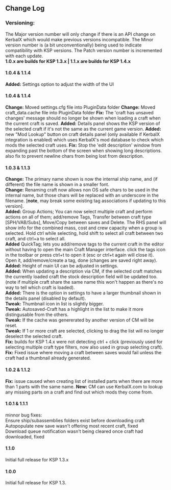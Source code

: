## Change Log

### Versioning:
The Major version number will only change if there is an API change on KerbalX which would make previous versions incompatible.
The Minor version number is (a bit unconventionally) being used to indicate compatibility with KSP versions.
The Patch version number is incremented with each update.  
**1.0.x are builds for KSP 1.3.x | 1.1.x are builds for KSP 1.4.x**

#### 1.0.4 & 1.1.4
**Added:** Settings option to adjust the width of the UI

#### 1.0.4 & 1.1.4
**Change:** Moved settings.cfg file into PluginData folder
**Change:** Moved craft_data.cache file into PluginData folder
**Fix:** The 'craft has unsaved changes' message should no longer be shown when loading a craft when the current craft is saved.
**Added:** Details panel shows the KSP version of the selected craft if it's not the same as the current game version.
**Added:** new "Mod Lookup" button on craft details panel (only available if KerbalX integration is enabled) which uses KerbalX's mod database to check which mods the selected craft uses.
**Fix:** Stop the 'edit description' window from expanding past the bottom of the screen when showing long descriptions. also fix to prevent newline chars from being lost from description.


#### 1.0.3 & 1.1.3
**Change:** The primary name shown is now the internal ship name, and (if different) the file name is shown in a smaller font.  
**Change:** Renaming craft now allows non OS safe chars to be used in the internal name, but those chars will be replaced with an underscore in the filename. [**note**, may break some existing tag associations if updating to this version].  
**Added:** Group Actions; You can now select multiple craft and perform actions on all of them; add/remove Tags, Transfer between craft type [SPH/VAB/Subs], Move/Copy between saves and Delete.  The RHS panel will show info for the combined mass, cost and crew capacity when a group is selected.  Hold ctrl while selecting, hold shift to select all craft between two craft, and ctrl+a to select all.  
**Added** QuickTag; lets you add/remove tags to the current craft in the editor without having to open the main Craft Manager interface. click the tags icon in the toolbar or press ctrl+t to open it (esc or ctrl+t again will close it). Open it, add/remove/create a tag, done (changes are saved right away).  
**Added:** Height of main UI can be adjusted in settings.  
**Added:** When updating a description via CM, if the selected craft matches the currently loaded craft the stock description field will be updated too. (note if multiple craft share the same name this won't happen as there's no way to tell which craft is loaded).  
**Added:** There is the option in settings to have a larger thumbnail shown in the details panel (disabled by default).  
**Tweak:** Thumbnail icon in list is slightly bigger.  
**Tweak:** Autosaved-Craft has a highlight in the list to make it more distingusable from the others.  
**Tweak:** If the cache was genererated by another version of CM will be reset.  
**Tweak:** If 1 or more craft are selected, clicking to drag the list will no longer deselect the selected craft.  
**Fix:** builds for KSP 1.4.x were not detecting ctrl + click (previously used for selecting multiple craft type filters, now also used in group selecting craft).  
**Fix:** Fixed issue where moving a craft between saves would fail unless the craft had a thumbnail already generated.  


#### 1.0.2 & 1.1.2
**Fix:** issue caused when creating list of installed parts when there are more than 1 parts with the same name.
**New:** CM can use KerbalX.com to lookup any missing parts on a craft and find out which mods they come from.


#### 1.0.1 & 1.1.1  
minnor bug fixes:  
Ensure ship/subassemblies folders exist before downloading craft  
Autopopulate new save wasn't offering most recent craft, fixed  
Download queue notification wasn't being cleared once craft had downloaded, fixed  


#### 1.1.0  
Initial full release for KSP 1.3.x

#### 1.0.0  
Initial full release for KSP 1.3.



